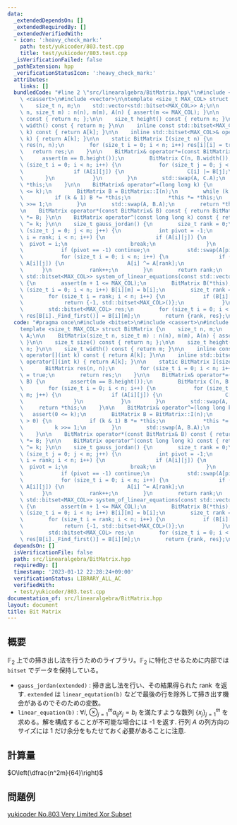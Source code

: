 ```yaml
---
data:
  _extendedDependsOn: []
  _extendedRequiredBy: []
  _extendedVerifiedWith:
  - icon: ':heavy_check_mark:'
    path: test/yukicoder/803.test.cpp
    title: test/yukicoder/803.test.cpp
  _isVerificationFailed: false
  _pathExtension: hpp
  _verificationStatusIcon: ':heavy_check_mark:'
  attributes:
    links: []
  bundledCode: "#line 2 \"src/linearalgebra/BitMatrix.hpp\"\n#include <bitset>\n#include\
    \ <cassert>\n#include <vector>\n\ntemplate <size_t MAX_COL> struct BitMatrix {\n\
    \    size_t n, m;\n    std::vector<std::bitset<MAX_COL>> A;\n\n    BitMatrix(size_t\
    \ n, size_t m) : n(n), m(m), A(n) { assert(m <= MAX_COL); }\n\n    size_t size()\
    \ const { return n; };\n\n    size_t height() const { return n; }\n\n    size_t\
    \ width() const { return m; }\n\n    inline const std::bitset<MAX_COL>& operator[](int\
    \ k) const { return A[k]; }\n\n    inline std::bitset<MAX_COL>& operator[](int\
    \ k) { return A[k]; }\n\n    static BitMatrix I(size_t n) {\n        BitMatrix\
    \ res(n, n);\n        for (size_t i = 0; i < n; i++) res[i][i] = true;\n     \
    \   return res;\n    }\n\n    BitMatrix& operator*=(const BitMatrix& B) {\n  \
    \      assert(m == B.height());\n        BitMatrix C(n, B.width());\n        for\
    \ (size_t i = 0; i < n; i++) {\n            for (size_t j = 0; j < m; j++) {\n\
    \                if (A[i][j]) {\n                    C[i] |= B[j];\n         \
    \       }\n            }\n        }\n        std::swap(A, C.A);\n        return\
    \ *this;\n    }\n\n    BitMatrix& operator^=(long long k) {\n        assert(0\
    \ <= k);\n        BitMatrix B = BitMatrix::I(n);\n        while (k > 0) {\n  \
    \          if (k & 1) B *= *this;\n            *this *= *this;\n            k\
    \ >>= 1;\n        }\n        std::swap(A, B.A);\n        return *this;\n    }\n\
    \n    BitMatrix operator*(const BitMatrix& B) const { return BitMatrix(*this)\
    \ *= B; }\n\n    BitMatrix operator^(const long long k) const { return BitMatrix(*this)\
    \ ^= k; }\n\n    size_t gauss_jordan() {\n        size_t rank = 0;\n        for\
    \ (size_t j = 0; j < m; j++) {\n            int pivot = -1;\n            for (size_t\
    \ i = rank; i < n; i++) {\n                if (A[i][j]) {\n                  \
    \  pivot = i;\n                    break;\n                }\n            }\n\
    \            if (pivot == -1) continue;\n            std::swap(A[pivot], A[rank]);\n\
    \            for (size_t i = 0; i < n; i++) {\n                if (i != rank and\
    \ A[i][j]) {\n                    A[i] ^= A[rank];\n                }\n      \
    \      }\n            rank++;\n        }\n        return rank;\n    }\n\n    std::pair<int,\
    \ std::bitset<MAX_COL>> system_of_linear_equations(const std::vector<bool>& b)\
    \ {\n        assert(m + 1 <= MAX_COL);\n        BitMatrix B(*this);\n        for\
    \ (size_t i = 0; i < n; i++) B[i][m] = b[i];\n        size_t rank = B.gauss_jordan();\n\
    \        for (size_t i = rank; i < n; i++) {\n            if (B[i][m]) {\n   \
    \             return {-1, std::bitset<MAX_COL>()};\n            }\n        }\n\
    \        std::bitset<MAX_COL> res;\n        for (size_t i = 0; i < rank; i++)\
    \ res[B[i]._Find_first()] = B[i][m];\n        return {rank, res};\n    }\n};\n"
  code: "#pragma once\n#include <bitset>\n#include <cassert>\n#include <vector>\n\n\
    template <size_t MAX_COL> struct BitMatrix {\n    size_t n, m;\n    std::vector<std::bitset<MAX_COL>>\
    \ A;\n\n    BitMatrix(size_t n, size_t m) : n(n), m(m), A(n) { assert(m <= MAX_COL);\
    \ }\n\n    size_t size() const { return n; };\n\n    size_t height() const { return\
    \ n; }\n\n    size_t width() const { return m; }\n\n    inline const std::bitset<MAX_COL>&\
    \ operator[](int k) const { return A[k]; }\n\n    inline std::bitset<MAX_COL>&\
    \ operator[](int k) { return A[k]; }\n\n    static BitMatrix I(size_t n) {\n \
    \       BitMatrix res(n, n);\n        for (size_t i = 0; i < n; i++) res[i][i]\
    \ = true;\n        return res;\n    }\n\n    BitMatrix& operator*=(const BitMatrix&\
    \ B) {\n        assert(m == B.height());\n        BitMatrix C(n, B.width());\n\
    \        for (size_t i = 0; i < n; i++) {\n            for (size_t j = 0; j <\
    \ m; j++) {\n                if (A[i][j]) {\n                    C[i] |= B[j];\n\
    \                }\n            }\n        }\n        std::swap(A, C.A);\n   \
    \     return *this;\n    }\n\n    BitMatrix& operator^=(long long k) {\n     \
    \   assert(0 <= k);\n        BitMatrix B = BitMatrix::I(n);\n        while (k\
    \ > 0) {\n            if (k & 1) B *= *this;\n            *this *= *this;\n  \
    \          k >>= 1;\n        }\n        std::swap(A, B.A);\n        return *this;\n\
    \    }\n\n    BitMatrix operator*(const BitMatrix& B) const { return BitMatrix(*this)\
    \ *= B; }\n\n    BitMatrix operator^(const long long k) const { return BitMatrix(*this)\
    \ ^= k; }\n\n    size_t gauss_jordan() {\n        size_t rank = 0;\n        for\
    \ (size_t j = 0; j < m; j++) {\n            int pivot = -1;\n            for (size_t\
    \ i = rank; i < n; i++) {\n                if (A[i][j]) {\n                  \
    \  pivot = i;\n                    break;\n                }\n            }\n\
    \            if (pivot == -1) continue;\n            std::swap(A[pivot], A[rank]);\n\
    \            for (size_t i = 0; i < n; i++) {\n                if (i != rank and\
    \ A[i][j]) {\n                    A[i] ^= A[rank];\n                }\n      \
    \      }\n            rank++;\n        }\n        return rank;\n    }\n\n    std::pair<int,\
    \ std::bitset<MAX_COL>> system_of_linear_equations(const std::vector<bool>& b)\
    \ {\n        assert(m + 1 <= MAX_COL);\n        BitMatrix B(*this);\n        for\
    \ (size_t i = 0; i < n; i++) B[i][m] = b[i];\n        size_t rank = B.gauss_jordan();\n\
    \        for (size_t i = rank; i < n; i++) {\n            if (B[i][m]) {\n   \
    \             return {-1, std::bitset<MAX_COL>()};\n            }\n        }\n\
    \        std::bitset<MAX_COL> res;\n        for (size_t i = 0; i < rank; i++)\
    \ res[B[i]._Find_first()] = B[i][m];\n        return {rank, res};\n    }\n};\n"
  dependsOn: []
  isVerificationFile: false
  path: src/linearalgebra/BitMatrix.hpp
  requiredBy: []
  timestamp: '2023-01-12 22:28:24+09:00'
  verificationStatus: LIBRARY_ALL_AC
  verifiedWith:
  - test/yukicoder/803.test.cpp
documentation_of: src/linearalgebra/BitMatrix.hpp
layout: document
title: Bit Matrix
---
```


## 概要
$\mathbb{F}_2$ 上での掃き出し法を行うためのライブラリ。$\mathbb{F}_2$ に特化させるために内部では `bitset` でデータを保持している。
- `gauss_jordan(extended)` : 掃き出し法を行い、その結果得られた $\operatorname{rank}$ を返す. `extended` は `linear_equtation(b)` などで最後の行を除外して掃き出す機会があるのでそのための変数。
- `linear_equation(b)` : $\forall i,\ \otimes_{j=1}^m a_{ij}x_j = b_i$ を満たすような数列 $\{x_j\}_{j=1}^m$ を求める。解を構成することが不可能な場合には -1 を返す. 行列 $A$ の列方向のサイズには 1 だけ余分をもたせておく必要があることに注意.

## 計算量
$O\left(\dfrac{n^2m}{64}\right)$

## 問題例
[yukicoder No.803 Very Limited Xor Subset](https://yukicoder.me/problems/no/803)
